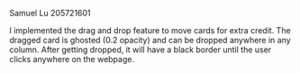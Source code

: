 Samuel Lu
205721601

I implemented the drag and drop feature to move cards for extra credit. The dragged card is ghosted (0.2 opacity) and can be dropped anywhere in any column. After getting dropped, it will have a black border until the user clicks anywhere on the webpage.